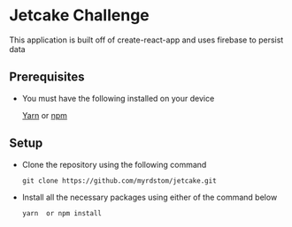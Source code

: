 # Jetcake Challenge
This application is built off of create-react-app and uses firebase to persist data

## Prerequisites

 - You must have the following installed on your device
  
     [Yarn](https://classic.yarnpkg.com/en/docs/install/#mac-stable) or [npm](https://docs.npmjs.com/cli/install)
    

## Setup


 - Clone the repository using the following command
    ```
    git clone https://github.com/myrdstom/jetcake.git
    ```

- Install all the necessary packages using either of the command below
    ```
    yarn  or npm install
    ```
